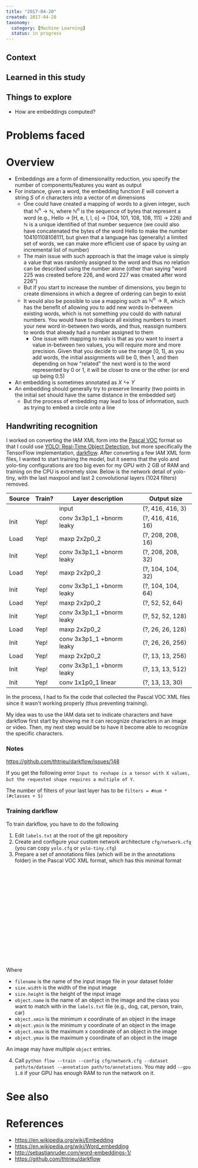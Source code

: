 ```yaml
---
title: "2017-04-20"
created: 2017-04-20
taxonomy:
  category: [Machine Learning]
  status: in progress
---
```


## Context

## Learned in this study

## Things to explore

* How are embeddings computed?

# Problems faced

# Overview

* Embeddings are a form of dimensionality reduction, you specify the number of components/features you want as output
* For instance, given a word, the embedding function $E$ will convert a string $S$ of $n$ characters into a vector of $m$ dimensions
  * One could have created a mapping of words to a given integer, such that $\mathbb{N}^n \rightarrow \mathbb{N}$, where $\mathbb{N}^n$ is the sequence of bytes that represent a word (e.g.,  Hello $\rightarrow$ [H, e, l, l, o] $\rightarrow$ [104, 101, 108, 108, 111] $\rightarrow$ 226) and $\mathbb{N}$ is a unique identified of that number sequence (we could also have concatenated the bytes of the word Hello to make the number 104101108108111, but given that a language has (generally) a limited set of words, we can make more efficient use of space by using an incremental list of number)
  * The main issue with such approach is that the image value is simply a value that was randomly assigned to the word and thus no relation can be described using the number alone (other than saying "word 225 was created before 226, and word 227 was created after word 226")
  * But if you start to increase the number of dimensions, you begin to create dimensions in which a degree of ordering can begin to exist
  * It would also be possible to use a mapping such as $\mathbb{N}^n \rightarrow \mathbb{R}$, which has the benefit of allowing you to add new words in-between existing words, which is not something you could do with natural numbers. You would have to displace all existing numbers to insert your new word in-between two words, and thus, reassign numbers to words that already had a number assigned to them
    * One issue with mapping to reals is that as you want to insert a value in-between two values, you will require more and more precision. Given that you decide to use the range [0, 1], as you add words, the initial assignments will be 0, then 1, and then depending on how "related" the next word is to the word represented by 0 or 1, it will be closer to one or the other (or end up being 0.5)
* An embedding is sometimes annotated as $X \hookrightarrow Y$
* An embedding should generally try to preserve linearity (two points in the initial set should have the same distance in the embedded set)
  * But the process of embedding may lead to loss of information, such as trying to embed a circle onto a line

## Handwriting recognition

I worked on converting the IAM XML form into the [Pascal VOC](http://host.robots.ox.ac.uk/pascal/VOC/) format so that I could use [YOLO: Real-Time Object Detection](https://pjreddie.com/darknet/yolo/), but more specifically the TensorFlow implementation, [darkflow](https://github.com/thtrieu/darkflow). After converting a few IAM XML form files, I wanted to start training the model, but it seems that the yolo and yolo-tiny configurations are too big even for my GPU with 2 GB of RAM and training on the CPU is extremely slow. Below is the network detail of yolo-tiny, with the last maxpool and last 2 convolutional layers (1024 filters) removed.

| Source | Train? | Layer description           | Output size       |
| ------ | ------ | --------------------------- | ----------------- |
|        |        | input                       | (?, 416, 416, 3)  |
| Init   | Yep!   | conv 3x3p1_1  +bnorm  leaky | (?, 416, 416, 16) |
| Load   | Yep!   | maxp 2x2p0_2                | (?, 208, 208, 16) |
| Init   | Yep!   | conv 3x3p1_1  +bnorm  leaky | (?, 208, 208, 32) |
| Load   | Yep!   | maxp 2x2p0_2                | (?, 104, 104, 32) |
| Init   | Yep!   | conv 3x3p1_1  +bnorm  leaky | (?, 104, 104, 64) |
| Load   | Yep!   | maxp 2x2p0_2                | (?, 52, 52, 64)   |
| Init   | Yep!   | conv 3x3p1_1  +bnorm  leaky | (?, 52, 52, 128)  |
| Load   | Yep!   | maxp 2x2p0_2                | (?, 26, 26, 128)  |
| Init   | Yep!   | conv 3x3p1_1  +bnorm  leaky | (?, 26, 26, 256)  |
| Load   | Yep!   | maxp 2x2p0_2                | (?, 13, 13, 256)  |
| Init   | Yep!   | conv 3x3p1_1  +bnorm  leaky | (?, 13, 13, 512)  |
| Init   | Yep!   | conv 1x1p0_1    linear      | (?, 13, 13, 30)   |

In the process, I had to fix the code that collected the Pascal VOC XML files since it wasn't working properly (thus preventing training).

My idea was to use the IAM data set to indicate characters and have darkflow first start by showing me it can recognize characters in an image or video. Then, my next step would be to have it become able to recognize the specific characters.

### Notes

https://github.com/thtrieu/darkflow/issues/148

If you get the following error `Input to reshape is a tensor with X values, but the requested shape requires a multiple of Y`.

The number of filters of your last layer has to be `filters = #num * (#classes + 5)`

### Training darkflow

To train darkflow, you have to do the following

1. Edit `labels.txt` at the root of the git repository
2. Create and configure your custom network architecture `cfg/network.cfg` (you can copy `yolo.cfg` or `yolo-tiny.cfg`)
3. Prepare a set of annotations files (which will be in the annotations folder) in the Pascal VOC XML format, which has this minimal format

<pre><code class="language-xml line-numbers">
<?xml version="1.0" ?>
<annotation>
    <filename></filename>
    <size>
        <width></width>
        <height></height>
    </size>
    <object>
        <name></name>
        <bndbox>
            <xmin></xmin>
            <ymin></ymin>
            <xmax></xmax>
            <ymax></ymax>
        </bndbox>
    </object>
</annotation>
</code></pre>

Where

* `filename` is the name of the input image file in your dataset folder
* `size.width` is the width of the input image
* `size.height` is the height of the input image
* `object.name` is the name of an object in the image and the class you want to match with in the `labels.txt` file (e.g., dog, cat, person, train, car)
* `object.xmin` is the minimum x coordinate of an object in the image
* `object.ymin` is the minimum y coordinate of an object in the image
* `object.xmax` is the maximum x coordinate of an object in the image
* `object.ymax` is the maximum y coordinate of an object in the image

An image may have multiple `object` entries.

4. Call `python flow --train --config cfg/network.cfg --dataset path/to/dataset --annotation path/to/annotations`. You may add `--gpu 1.0` if your GPU has enough RAM to run the network on it.

# See also

# References
* https://en.wikipedia.org/wiki/Embedding
* https://en.wikipedia.org/wiki/Word_embedding
* http://sebastianruder.com/word-embeddings-1/
* https://github.com/thtrieu/darkflow
